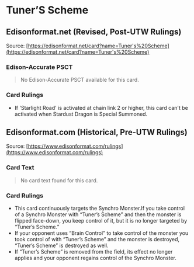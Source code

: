# Tuner’S Scheme

## Edisonformat.net (Revised, Post-UTW Rulings)

Source: [https://edisonformat.net/card?name=Tuner's%20Scheme](https://edisonformat.net/card?name=Tuner's%20Scheme)

### Edison-Accurate PSCT

> No Edison-Accurate PSCT available for this card.

### Card Rulings

*   If 'Starlight Road' is activated at chain link 2 or higher, this card can't be activated when Stardust Dragon is Special Summoned.


## Edisonformat.com (Historical, Pre-UTW Rulings)

Source: [https://www.edisonformat.com/rulings](https://www.edisonformat.com/rulings)

### Card Text

> No card text found for this card.

### Card Rulings

*   This card continuously targets the Synchro Monster.If you take control of a Synchro Monster with “Tuner’s Scheme” and then the monster is flipped face-down, you keep control of it, but it is no longer targeted by “Tuner’s Scheme.”
*   If your opponent uses “Brain Control” to take control of the monster you took control of with “Tuner’s Scheme” and the monster is destroyed, “Tuner’s Scheme” is destroyed as well.
*   If “Tuner’s Scheme” is removed from the field, its effect no longer applies and your opponent regains control of the Synchro Monster.


